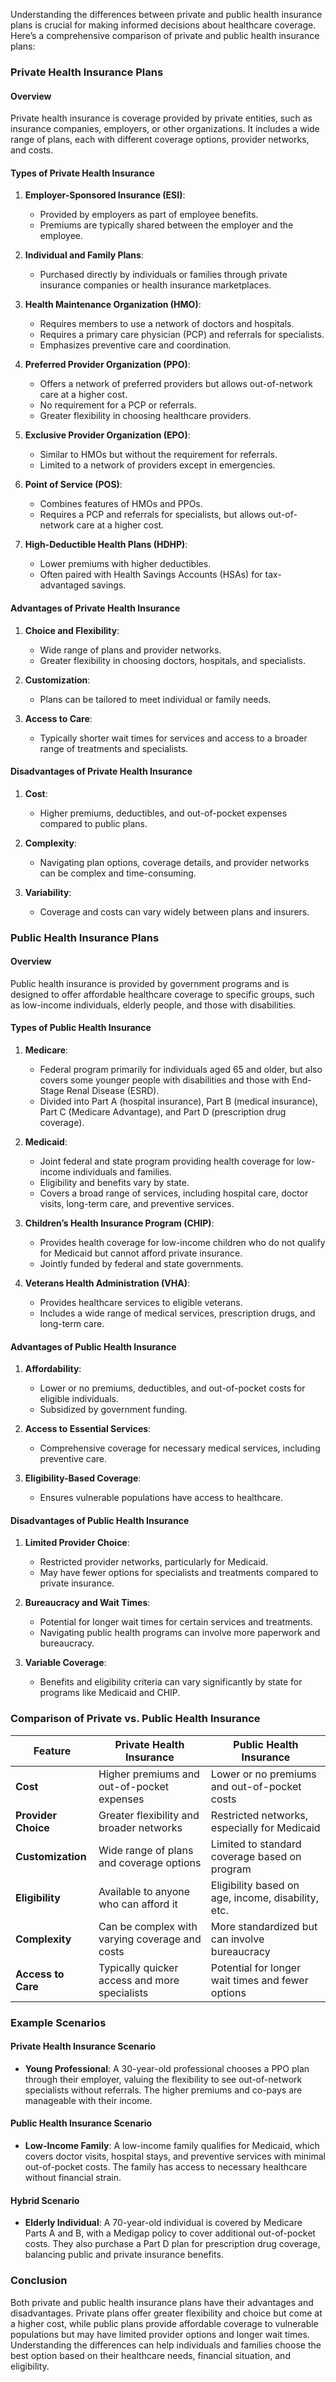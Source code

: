 Understanding the differences between private and public health insurance plans is crucial for making informed decisions about healthcare coverage. Here’s a comprehensive comparison of private and public health insurance plans:

### Private Health Insurance Plans

#### Overview
Private health insurance is coverage provided by private entities, such as insurance companies, employers, or other organizations. It includes a wide range of plans, each with different coverage options, provider networks, and costs.

#### Types of Private Health Insurance
1. **Employer-Sponsored Insurance (ESI)**:
   - Provided by employers as part of employee benefits.
   - Premiums are typically shared between the employer and the employee.

2. **Individual and Family Plans**:
   - Purchased directly by individuals or families through private insurance companies or health insurance marketplaces.

3. **Health Maintenance Organization (HMO)**:
   - Requires members to use a network of doctors and hospitals.
   - Requires a primary care physician (PCP) and referrals for specialists.
   - Emphasizes preventive care and coordination.

4. **Preferred Provider Organization (PPO)**:
   - Offers a network of preferred providers but allows out-of-network care at a higher cost.
   - No requirement for a PCP or referrals.
   - Greater flexibility in choosing healthcare providers.

5. **Exclusive Provider Organization (EPO)**:
   - Similar to HMOs but without the requirement for referrals.
   - Limited to a network of providers except in emergencies.

6. **Point of Service (POS)**:
   - Combines features of HMOs and PPOs.
   - Requires a PCP and referrals for specialists, but allows out-of-network care at a higher cost.

7. **High-Deductible Health Plans (HDHP)**:
   - Lower premiums with higher deductibles.
   - Often paired with Health Savings Accounts (HSAs) for tax-advantaged savings.

#### Advantages of Private Health Insurance
1. **Choice and Flexibility**:
   - Wide range of plans and provider networks.
   - Greater flexibility in choosing doctors, hospitals, and specialists.

2. **Customization**:
   - Plans can be tailored to meet individual or family needs.

3. **Access to Care**:
   - Typically shorter wait times for services and access to a broader range of treatments and specialists.

#### Disadvantages of Private Health Insurance
1. **Cost**:
   - Higher premiums, deductibles, and out-of-pocket expenses compared to public plans.

2. **Complexity**:
   - Navigating plan options, coverage details, and provider networks can be complex and time-consuming.

3. **Variability**:
   - Coverage and costs can vary widely between plans and insurers.

### Public Health Insurance Plans

#### Overview
Public health insurance is provided by government programs and is designed to offer affordable healthcare coverage to specific groups, such as low-income individuals, elderly people, and those with disabilities.

#### Types of Public Health Insurance
1. **Medicare**:
   - Federal program primarily for individuals aged 65 and older, but also covers some younger people with disabilities and those with End-Stage Renal Disease (ESRD).
   - Divided into Part A (hospital insurance), Part B (medical insurance), Part C (Medicare Advantage), and Part D (prescription drug coverage).

2. **Medicaid**:
   - Joint federal and state program providing health coverage for low-income individuals and families.
   - Eligibility and benefits vary by state.
   - Covers a broad range of services, including hospital care, doctor visits, long-term care, and preventive services.

3. **Children’s Health Insurance Program (CHIP)**:
   - Provides health coverage for low-income children who do not qualify for Medicaid but cannot afford private insurance.
   - Jointly funded by federal and state governments.

4. **Veterans Health Administration (VHA)**:
   - Provides healthcare services to eligible veterans.
   - Includes a wide range of medical services, prescription drugs, and long-term care.

#### Advantages of Public Health Insurance
1. **Affordability**:
   - Lower or no premiums, deductibles, and out-of-pocket costs for eligible individuals.
   - Subsidized by government funding.

2. **Access to Essential Services**:
   - Comprehensive coverage for necessary medical services, including preventive care.

3. **Eligibility-Based Coverage**:
   - Ensures vulnerable populations have access to healthcare.

#### Disadvantages of Public Health Insurance
1. **Limited Provider Choice**:
   - Restricted provider networks, particularly for Medicaid.
   - May have fewer options for specialists and treatments compared to private insurance.

2. **Bureaucracy and Wait Times**:
   - Potential for longer wait times for certain services and treatments.
   - Navigating public health programs can involve more paperwork and bureaucracy.

3. **Variable Coverage**:
   - Benefits and eligibility criteria can vary significantly by state for programs like Medicaid and CHIP.

### Comparison of Private vs. Public Health Insurance

| Feature                     | Private Health Insurance                          | Public Health Insurance                              |
|-----------------------------|--------------------------------------------------|----------------------------------------------------|
| **Cost**                    | Higher premiums and out-of-pocket expenses       | Lower or no premiums and out-of-pocket costs       |
| **Provider Choice**         | Greater flexibility and broader networks         | Restricted networks, especially for Medicaid       |
| **Customization**           | Wide range of plans and coverage options         | Limited to standard coverage based on program      |
| **Eligibility**             | Available to anyone who can afford it            | Eligibility based on age, income, disability, etc. |
| **Complexity**              | Can be complex with varying coverage and costs   | More standardized but can involve bureaucracy      |
| **Access to Care**          | Typically quicker access and more specialists    | Potential for longer wait times and fewer options  |

### Example Scenarios

#### Private Health Insurance Scenario
- **Young Professional**: A 30-year-old professional chooses a PPO plan through their employer, valuing the flexibility to see out-of-network specialists without referrals. The higher premiums and co-pays are manageable with their income.

#### Public Health Insurance Scenario
- **Low-Income Family**: A low-income family qualifies for Medicaid, which covers doctor visits, hospital stays, and preventive services with minimal out-of-pocket costs. The family has access to necessary healthcare without financial strain.

#### Hybrid Scenario
- **Elderly Individual**: A 70-year-old individual is covered by Medicare Parts A and B, with a Medigap policy to cover additional out-of-pocket costs. They also purchase a Part D plan for prescription drug coverage, balancing public and private insurance benefits.

### Conclusion
Both private and public health insurance plans have their advantages and disadvantages. Private plans offer greater flexibility and choice but come at a higher cost, while public plans provide affordable coverage to vulnerable populations but may have limited provider options and longer wait times. Understanding the differences can help individuals and families choose the best option based on their healthcare needs, financial situation, and eligibility.